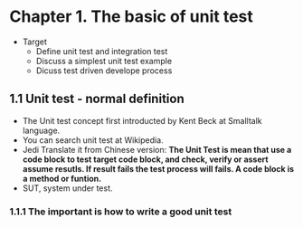 # Chapter 1. The basic of unit test

* Target
  * Define unit test and integration test
  * Discuss a simplest unit test example
  * Dicuss test driven develope process

## 1.1 Unit test - normal definition

* The Unit test concept first introducted by Kent Beck at Smalltalk language.
* You can search unit test at Wikipedia.
* Jedi Translate it from Chinese version: **The Unit Test is mean that use a code block to test target code block, and check, verify or assert assume resutls. If result fails the test process will fails. A code block is a method or funtion.**
* SUT, system under test.

### 1.1.1 The important is how to write a good unit test

